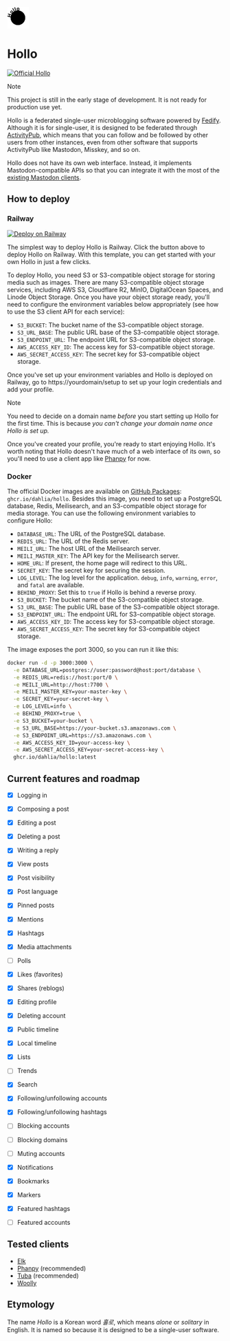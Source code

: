 <picture>
  <source srcset="logo-white.svg" media="(prefers-color-scheme: dark)">
  <img src="logo.svg" width="50" height="50">
</picture>


Hollo
=====

[![Official Hollo][Official Hollo badge]][Official Hollo]

> [!NOTE]
> This project is still in the early stage of development.  It is not ready for
> production use yet.

Hollo is a federated single-user microblogging software powered by [Fedify].
Although it is for single-user, it is designed to be federated through
[ActivityPub], which means that you can follow and be followed by other users
from other instances, even from other software that supports ActivityPub like
Mastodon, Misskey, and so on.

Hollo does not have its own web interface.  Instead, it implements
Mastodon-compatible APIs so that you can integrate it with the most of
the [existing Mastodon clients](#tested-clients).

[Official Hollo]: https://hollo.social/@hollo
[Official Hollo badge]: https://fedi-badge.deno.dev/@hollo@hollo.social/followers.svg
[Fedify]: https://fedify.dev/
[ActivityPub]: https://www.w3.org/TR/activitypub/


How to deploy
-------------

### Railway

[![Deploy on Railway][]][Railway template]

The simplest way to deploy Hollo is Railway.  Click the button above to deploy
Hollo on Railway.  With this template, you can get started with your own Hollo
in just a few clicks.

To deploy Hollo, you need S3 or S3-compatible object storage for storing media
such as images.  There are many S3-compatible object storage services,
including AWS S3, Cloudflare R2, MinIO, DigitalOcean Spaces, and Linode Object
Storage.  Once you have your object storage ready, you'll need to configure
the environment variables below appropriately (see how to use the S3 client API
for each service):

 -  `S3_BUCKET`: The bucket name of the S3-compatible object storage.
 -  `S3_URL_BASE`: The public URL base of the S3-compatible object storage.
 -  `S3_ENDPOINT_URL`: The endpoint URL for S3-compatible object storage.
 -  `AWS_ACCESS_KEY_ID`: The access key for S3-compatible object storage.
 -  `AWS_SECRET_ACCESS_KEY`: The secret key for S3-compatible object storage.

Once you've set up your environment variables and Hollo is deployed on Railway,
go to https://yourdomain/setup to set up your login credentials and add your
profile.

> [!NOTE]
> You need to decide on a domain name *before* you start setting up Hollo for
> the first time. This is because *you can't change your domain name once
> Hollo is set up.*

Once you've created your profile, you're ready to start enjoying Hollo.
It's worth noting that Hollo doesn't have much of a web interface of its own,
so you'll need to use a client app like [Phanpy] for now.

[Deploy on Railway]: https://railway.app/button.svg
[Railway template]: https://railway.app/template/eopPyH?referralCode=qeEK5G

### Docker

The official Docker images are available on [GitHub Packages]:
`ghcr.io/dahlia/hollo`.  Besides this image, you need to set up a PostgreSQL
database, Redis, Meilisearch, and an S3-compatible object storage for media
storage.  You can use the following environment variables to configure Hollo:

 -  `DATABASE_URL`: The URL of the PostgreSQL database.
 -  `REDIS_URL`: The URL of the Redis server.
 -  `MEILI_URL`: The host URL of the Meilisearch server.
 -  `MEILI_MASTER_KEY`: The API key for the Meilisearch server.
 -  `HOME_URL`: If present, the home page will redirect to this URL.
 -  `SECRET_KEY`: The secret key for securing the session.
 -  `LOG_LEVEL`: The log level for the application.  `debug`, `info`, `warning`,
    `error`, and `fatal` are available.
 -  `BEHIND_PROXY`: Set this to `true` if Hollo is behind a reverse proxy.
 -  `S3_BUCKET`: The bucket name of the S3-compatible object storage.
 -  `S3_URL_BASE`: The public URL base of the S3-compatible object storage.
 -  `S3_ENDPOINT_URL`: The endpoint URL for S3-compatible object storage.
 -  `AWS_ACCESS_KEY_ID`: The access key for S3-compatible object storage.
 -  `AWS_SECRET_ACCESS_KEY`: The secret key for S3-compatible object storage.

The image exposes the port 3000, so you can run it like this:

~~~~ sh
docker run -d -p 3000:3000 \
  -e DATABASE_URL=postgres://user:password@host:port/database \
  -e REDIS_URL=redis://host:port/0 \
  -e MEILI_URL=http://host:7700 \
  -e MEILI_MASTER_KEY=your-master-key \
  -e SECRET_KEY=your-secret-key \
  -e LOG_LEVEL=info \
  -e BEHIND_PROXY=true \
  -e S3_BUCKET=your-bucket \
  -e S3_URL_BASE=https://your-bucket.s3.amazonaws.com \
  -e S3_ENDPOINT_URL=https://s3.amazonaws.com \
  -e AWS_ACCESS_KEY_ID=your-access-key \
  -e AWS_SECRET_ACCESS_KEY=your-secret-access-key \
  ghcr.io/dahlia/hollo:latest
~~~~

[GitHub Packages]: https://github.com/dahlia/hollo/pkgs/container/hollo


Current features and roadmap
----------------------------

- [x] Logging in
- [x] Composing a post
- [x] Editing a post
- [x] Deleting a post
- [x] Writing a reply
- [x] View posts
- [x] Post visibility
- [x] Post language
- [x] Pinned posts
- [x] Mentions
- [x] Hashtags
- [x] Media attachments
- [ ] Polls
- [x] Likes (favorites)
- [x] Shares (reblogs)
- [x] Editing profile
- [x] Deleting account
- [x] Public timeline
- [x] Local timeline
- [x] Lists
- [ ] Trends
- [x] Search
- [x] Following/unfollowing accounts
- [x] Following/unfollowing hashtags
- [ ] Blocking accounts
- [ ] Blocking domains
- [ ] Muting accounts
- [x] Notifications
- [x] Bookmarks
- [x] Markers
- [x] Featured hashtags
- [ ] Featured accounts


Tested clients
--------------

 -  [Elk]
 -  [Phanpy] (recommended)
 -  [Tuba] (recommended)
 -  [Woolly]

[Elk]: https://elk.zone/
[Phanpy]: https://phanpy.social/
[Tuba]: https://tuba.geopjr.dev/
[Woolly]: https://apps.apple.com/us/app/woolly-for-mastodon/id6444360628


Etymology
---------

The name *Hollo* is a Korean word *홀로*, which means *alone* or *solitary* in
English.  It is named so because it is designed to be a single-user software.

<!-- cSpell: ignore Misskey -->
